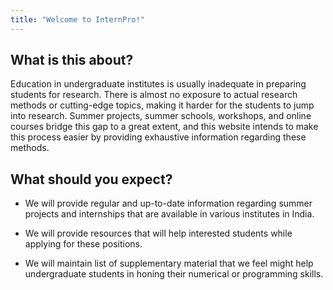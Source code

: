 ```yaml
---
title: "Welcome to InternPro!"
---
```


## What is this about?

Education in undergraduate institutes is usually inadequate in preparing students for research. There is almost no exposure to actual research methods or cutting-edge topics, making it harder for the students to jump into research. Summer projects, summer schools, workshops, and online courses bridge this gap to a great extent, and this website intends to make this process easier by providing exhaustive information regarding these methods.

## What should you expect?

- We will provide regular and up-to-date information regarding summer projects and internships that are available in various institutes in India.

- We will provide resources that will help interested students while applying for these positions.

- We will maintain list of supplementary material that we feel might help undergraduate students in honing their numerical or programming skills.
